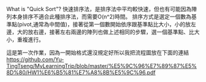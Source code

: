 What is "Quick Sort"?
快速排序法，是排序法中平均較快速，但也有可能因為陣列本身排序不適合此種排序法，而需要O(n^2)時間。 排序方式是選定一個數為基準點(pivot,通常為中間值)，接著從第一個數開始依序跟基準點比大小，小的放左邊，大的放右邊，接著左右兩邊的陣列也做上述相同的步驟，選一個基準點、比大小，重複進行。


這是第一次作業，因為一開始格式還沒規定好所以我把流程圖放在下面的連結
https://github.com/Yu-TingTseng/MyLearningTrip/blob/master/%E5%9C%96%E7%89%87%E5%8D%80/HW1%E6%B5%81%E7%A8%8B%E5%9C%96.pdf
